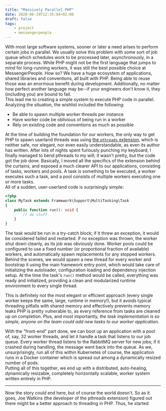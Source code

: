 ```yaml
---
title: "Massively Parallel PHP"
date: 2020-06-29T12:35:04+02:00
draft: false
tags:
    - project
    - messengerpeople
---
```


With most large software systems, sooner or later a need arises to perform certain jobs in parallel. We usually solve this problem with some sort of job queue which
schedules work to be processed later, asynchronously, in a separate process. While PHP might not be the first language that jumps to mind for long-running workers,
it was still the best possible choice at MessengerPeople. How so? We have a huge ecosystem of applications, shared libraries and conventions, all built with PHP. 
Being able to reuse those was an enormous benefit during development. Additionally, no matter how perfect another language may be--if your engineers don't know it,
they (including you) are bound to fail.  
This lead me to creating a simple system to execute PHP code in parallel. Analyzing the situation, the wishlist included the following:
 - Be able to spawn multiple worker threads per instance
 - Have worker code be oblivious of being run in a worker
 - Rely on existing code and conventions as much as possible

At the time of building the foundation for our workers, the only way to get PHP to spawn userland threads was using 
[the `pthreads` extension](https://blog.krakjoe.ninja/2019/02/parallel-php-next-chapter.html), which is neither safe, nor elegant, nor even easily understandable, 
as even its author has written. After lots of nights spent furiously punching my keyboard, I finally managed to bend pthreads to my will; it wasn't pretty, but the
code got the job done. Basically, I moved all the specifics of the extension behind the curtains, and exposed a much clearer API to our applications, consisting of 
tasks, workers and pools. A task is something to be executed, a worker executes such a task, and a pool consists of multiple workers executing one or more tasks.  
All of a sudden, user-userland code is surprisingly simple:
```php
<?php
class MyTask extends Framework\Support\MultiTasking\Task
{
    public function run(): void {
        // do stuff
    }
}
```

The task would be run in a try-catch block; if it threw an exception, it would be considered failed and restarted. If no exception was thrown, the worker shut down
cleanly, as its job was obviously done. Worker pools could be configured to use a fixed number (or proportional fraction of available) workers, and automatically 
spawn replacements for any stopped workers. Behind the scenes, we would spawn a new thread for every worker and bootstrap it using the main framework entry point,
which would take care of initializing the autoloader, configuration loading and dependency injection setup. At the time the task's `run()` method would be called,
everything was ready and initialized, providing a clean and modularized runtime environment to every single thread.

This is definitely not the most elegant or efficient approach (every single worker keeps the same, large, runtime in memory!), but it avoids typical threading 
pitfalls with shared memory and effectively prevents memory leaks PHP is pretty vulnerable to, as every reference from tasks are cleaned up on completion. Plus, and
most importantly, _the task implementation is so simple, anyone on the team could add new tasks to our worker application_.

With the "front-end" part done, we can boot up an application with a pool of, say, 32 worker threads, and let it handle a task that listens to our job queue. Every 
worker thread listens to the RabbitMQ server for new jobs; if it crashed during handling, the message went back into the queue. As we, unsurprisingly, run all of 
this within Kubernetes of course, the application runs in a Docker container which is spread out among a dynamically resized number of pods.  
Putting all of this together, we end up with a distributed, auto-healing, dynamically resizable, completely horizontally scalable, worker system written entirely in
PHP.

-----

Now the story could end here, but of course the world doesn't. So as it goes, Joe Watkins (the developer of the pthreads extension) figured out there might be a better approach to threading in PHP. Thus, he started
